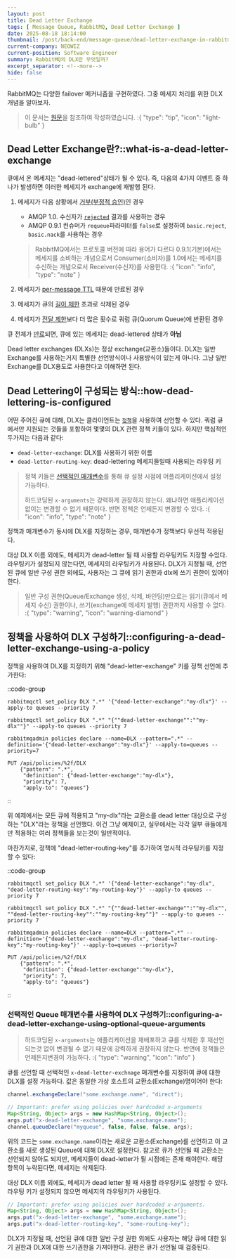```yaml
---
layout: post
title: Dead Letter Exchange
tags: [ Message Queue, RabbitMQ, Dead Letter Exchange ]
date: 2025-08-18 18:14:00
thumbnail: /post/back-end/message-queue/dead-letter-exchange-in-rabbitmq/index.png
current-company: NEOWIZ
current-position: Software Engineer
summary: RabbitMQ의 DLX란 무엇일까?
excerpt_separator: <!--more-->
hide: false
---
```

RabbitMQ는 다양한 failover 메커니즘을 구현하였다. 그중 메세지 처리를 위한 DLX 개념을 알아보자.
<!--more-->

> 이 문서는 [원문](https://www.rabbitmq.com/docs/dlx)을 참조하여 작성하였습니다.
:{ "type": "tip", "icon": "light-bulb" }

## Dead Letter Exchange란?::what-is-a-dead-letter-exchange

큐에서 온 메세지는 "dead-lettered"상태가 될 수 있다. 즉, 다음의 4가지 이벤트 중 하나가 발생하면 이러한 메세지가 exchange에 재발행 된다.

1. 메세지가 다음 상황에서 [거부(부정적 승인)](https://www.rabbitmq.com/docs/confirms)인 경우
   * AMQP 1.0. 수신자가 [
     `rejected`](https://docs.oasis-open.org/amqp/core/v1.0/os/amqp-core-messaging-v1.0-os.html#type-rejected) 결과를 사용하는
     경우
    * AMQP 0.9.1 컨슈머가 `requeue`파라미터를 `false`로 설정하여 `basic.reject`, `basic.nack`를 사용하는 경우

   > RabbitMQ에서는 프로토콜 버전에 따라 용어가 다르다 0.9.1(기본)에서는 메세지를 소비하는 개념으로서 Consumer(소비자)를 1.0에서는 메세지를 수신하는 개념으로서 Receiver(수신자)를
   사용한다.
   :{ "icon": "info", "type": "note" }

2. 메세지가 [per-message TTL](https://www.rabbitmq.com/docs/ttl) 때문에 만료된 경우
3. 메세지가 큐의 [길이 제한](https://www.rabbitmq.com/docs/maxlength) 초과로 삭제된 경우
4. 메세지가 [전달 제한](https://www.rabbitmq.com/docs/quorum-queues#poison-message-handling)보다 더 많은 횟수로 쿼럼 큐(Quorum Queue)에 반환된
   경우

큐 전체가 [만료](https://www.rabbitmq.com/docs/ttl#queue-ttl)되면, 큐에 있는 메세지는 dead-lettered 상태가 **아님**

Dead letter exchanges (DLXs)는 정상 exchange(교환소)들이다. DLX는 일반 Exchange를 사용하는거지 특별한 선언방식이나 사용방식이 있는게 아니다.
그냥 일반 Exchange를 DLX용도로 사용한다고 이해하면 된다.

## Dead Lettering이 구성되는 방식::how-dead-lettering-is-configured

어떤 주어진 큐에 대해, DLX는 클라이언트는 [`정책`](https://www.rabbitmq.com/docs/policies)을 사용하여 선언할 수 있다.
쿼럼 큐에서만 지원되는 것들을 포함하여 몇몇의 DLX 관련 정책 키들이 있다. 하지만 핵심적인 두가지는 다음과 같다:

* `dead-letter-exchange`: DLX를 사용하기 위한 이름
* `dead-letter-routing-key`: dead-lettering 메세지들일때 사용되는 라우팅 키

> 정책 키들은 [선택적인 매개변수](https://www.rabbitmq.com/docs/queues#optional-arguments)를 통해 큐 설정 시점에 어플리케이션에서 설정 가능하다.
>
>하드코딩된 `x-arguments`는 강력하게 권장하지 않는다. 왜냐하면 애플리케이션 없이는 변경할 수 없기 때문이다. 반면 정책은 언제든지 변경할 수 있다.
:{ "icon": "info", "type": "note" }

정책과 매개변수가 동시에 DLX를 지정하는 경우, 매개변수가 정책보다 우선적 적용된다.

대상 DLX 이름 외에도, 메세지가 dead-letter 될 때 사용할 라우팅키도 지정할 수있다. 라우팅키가 설정되지 않는다면, 메세지의 라우팅키가 사용된다.
DLX가 지정될 때, 선언된 큐에 일반 구성 권한 외에도, 사용자는 그 큐에 읽기 권한과 dlx에 쓰기 권한이 있어야한다.

> 일반 구성 권한(Queue/Exchange 생성, 삭제, 바인딩)만으로는 읽기(큐에서 메세지 수신) 권한이나, 쓰기(exchange에 메세지 발행) 권한까지 사용할 수 없다.
:{ "type": "warning", "icon": "warning-diamond" }

## 정책을 사용하여 DLX 구성하기::configuring-a-dead-letter-exchange-using-a-policy

정책을 사용하여 DLX를 지정하기 위해 "dead-letter-exchange" 키를 정책 선언에 추가한다:

::code-group

```bash::bash
rabbitmqctl set_policy DLX ".*" '{"dead-letter-exchange":"my-dlx"}' --apply-to queues --priority 7
```

```powershell::Power Shell
rabbitmqctl set_policy DLX ".*" "{""dead-letter-exchange"":""my-dlx""}" --apply-to queues --priority 7
```

```bash::rabbitmqadmin V2
rabbitmqadmin policies declare --name=DLX --pattern=".*" --definition='{"dead-letter-exchange":"my-dlx"}' --apply-to=queues --priority=7
```

```http::HTTP API
PUT /api/policies/%2f/DLX
    {"pattern": ".*",
     "definition": {"dead-letter-exchange":"my-dlx"},
     "priority": 7,
     "apply-to": "queues"}
```
::

위 예제에서는 모든 큐에 적용되고 "my-dlx"라는 교환소를 dead letter 대상으로 구성하는 "DLX"라는 정책을 선언했다.
이건 그냥 예제이고, 실무에서는 각각 일부 큐들에게만 적용하는 여러 정책들을 보는것이 일반적이다.

마찬가지로, 정책에 "dead-letter-routing-key"를 추가하여 명시적 라우팅키를 지정할 수 있다:

::code-group

```bash::bash
rabbitmqctl set_policy DLX ".*" '{"dead-letter-exchange":"my-dlx", "dead-letter-routing-key":"my-routing-key"}' --apply-to queues --priority 7
```

```powershell::Power Shell
rabbitmqctl set_policy DLX ".*" "{""dead-letter-exchange"":""my-dlx"", ""dead-letter-routing-key"":""my-routing-key""}" --apply-to queues --priority 7
```

```bash::rabbitmqadmin V2
rabbitmqadmin policies declare --name=DLX --pattern=".*" --definition='{"dead-letter-exchange":"my-dlx", "dead-letter-routing-key":"my-routing-key"}' --apply-to=queues --priority=7
```

```http::HTTP API
PUT /api/policies/%2f/DLX
    {"pattern": ".*",
     "definition": {"dead-letter-exchange":"my-dlx"},
     "priority": 7,
     "apply-to": "queues"}
```

::

### 선택적인 Queue 매개변수를 사용하여 DLX 구성하기::configuring-a-dead-letter-exchange-using-optional-queue-arguments

> 하드코딩된 `x-arguments`는 애플리케이션을 재배포하고 큐를 삭제한 후 재선언 되는것 없이 변경될 수 없기 때문에 강력하게 권장하지 않는다.
> 반면에 정책들은 언제든지변경이 가능하다.
:{ "type": "warning", "icon": "info" }

큐를 선언할 때 선택적인 `x-dead-letter-exchnage` 매개변수를 지정하여 큐에 대한 DLX를 설정 가능하다. 값은 동일한 가상 호스트의 교환소(Exchange)명이어야 한다:

```java
channel.exchangeDeclare("some.exchange.name", "direct");

// Important: prefer using policies over hardcoded x-arguments
Map<String, Object> args = new HashMap<String, Object>();
args.put("x-dead-letter-exchange", "some.exchange.name");
channel.queueDeclare("myqueue", false, false, false, args);
```

위의 코드는 `some.exchange.name`이라는 새로운 교환소(Exchange)를 선언하고 이 교환소를 새로 생성된 Queue에 대해 DLX로 설정한다.
참고로 큐가 선언될 때 교환소는 선언되지 않아도 되지만, 메세지들이 dead-letter가 될 시점에는 존재 해야한다.
해당 항목이 누락된다면, 메세지는 삭제된다.

대상 DLX 이름 외에도, 메세지가 dead letter 될 때 사용할 라우팅키도 설정할 수 있다. 라우팅 키가 설정되지 않으면 메세지의 라우팅키가 사용된다.

```java
// Important: prefer using policies over hardcoded x-arguments.
Map<String, Object> args = new HashMap<String, Object>();
args.put("x-dead-letter-exchange", "some.exchange.name");
args.put("x-dead-letter-routing-key", "some-routing-key");
```

DLX가 지정될 때, 선언된 큐에 대한 일반 구성 권한 외에도 사용자는 해당 큐에 대한 읽기 권한과 DLX에 대한 쓰기권한을 가져야한다.
권한은 큐가 선언될 때 검증된다.
